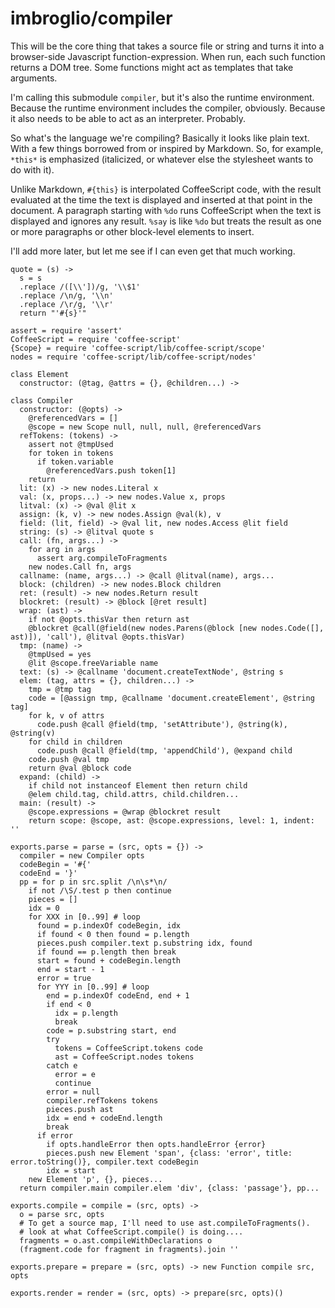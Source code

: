 # imbroglio/compiler

This will be the core thing that takes a source file or string and
turns it into a browser-side Javascript function-expression.  When
run, each such function returns a DOM tree.  Some functions might
act as templates that take arguments.

I'm calling this submodule `compiler`, but it's also the runtime
environment.  Because the runtime environment includes the compiler,
obviously.  Because it also needs to be able to act as an interpreter.
Probably.

So what's the language we're compiling?  Basically it looks like
plain text.  With a few things borrowed from or inspired by Markdown.
So, for example, `*this*` is emphasized (italicized, or whatever
else the stylesheet wants to do with it).

Unlike Markdown, `#{this}` is interpolated CoffeeScript code, with
the result evaluated at the time the text is displayed and inserted
at that point in the document.  A paragraph starting with `%do`
runs CoffeeScript when the text is displayed and ignores any result.
`%say` is like `%do` but treats the result as one or more paragraphs
or other block-level elements to insert.

I'll add more later, but let me see if I can even get that much
working.

    quote = (s) ->
      s = s
      .replace /([\\'])/g, '\\$1'
      .replace /\n/g, '\\n'
      .replace /\r/g, '\\r'
      return "'#{s}'"

    assert = require 'assert'
    CoffeeScript = require 'coffee-script'
    {Scope} = require 'coffee-script/lib/coffee-script/scope'
    nodes = require 'coffee-script/lib/coffee-script/nodes'

    class Element
      constructor: (@tag, @attrs = {}, @children...) ->

    class Compiler
      constructor: (@opts) ->
        @referencedVars = []
        @scope = new Scope null, null, null, @referencedVars
      refTokens: (tokens) ->
        assert not @tmpUsed
        for token in tokens
          if token.variable
            @referencedVars.push token[1]
        return
      lit: (x) -> new nodes.Literal x
      val: (x, props...) -> new nodes.Value x, props
      litval: (x) -> @val @lit x
      assign: (k, v) -> new nodes.Assign @val(k), v
      field: (lit, field) -> @val lit, new nodes.Access @lit field
      string: (s) -> @litval quote s
      call: (fn, args...) ->
        for arg in args
          assert arg.compileToFragments
        new nodes.Call fn, args
      callname: (name, args...) -> @call @litval(name), args...
      block: (children) -> new nodes.Block children
      ret: (result) -> new nodes.Return result
      blockret: (result) -> @block [@ret result]
      wrap: (ast) ->
        if not @opts.thisVar then return ast
        @blockret @call(@field(new nodes.Parens(@block [new nodes.Code([], ast)]), 'call'), @litval @opts.thisVar)
      tmp: (name) ->
        @tmpUsed = yes
        @lit @scope.freeVariable name
      text: (s) -> @callname 'document.createTextNode', @string s
      elem: (tag, attrs = {}, children...) ->
        tmp = @tmp tag
        code = [@assign tmp, @callname 'document.createElement', @string tag]
        for k, v of attrs
          code.push @call @field(tmp, 'setAttribute'), @string(k), @string(v)
        for child in children
          code.push @call @field(tmp, 'appendChild'), @expand child
        code.push @val tmp
        return @val @block code
      expand: (child) ->
        if child not instanceof Element then return child
        @elem child.tag, child.attrs, child.children...
      main: (result) ->
        @scope.expressions = @wrap @blockret result
        return scope: @scope, ast: @scope.expressions, level: 1, indent: ''

    exports.parse = parse = (src, opts = {}) ->
      compiler = new Compiler opts
      codeBegin = '#{'
      codeEnd = '}'
      pp = for p in src.split /\n\s*\n/
        if not /\S/.test p then continue
        pieces = []
        idx = 0
        for XXX in [0..99] # loop
          found = p.indexOf codeBegin, idx
          if found < 0 then found = p.length
          pieces.push compiler.text p.substring idx, found
          if found == p.length then break
          start = found + codeBegin.length
          end = start - 1
          error = true
          for YYY in [0..99] # loop
            end = p.indexOf codeEnd, end + 1
            if end < 0
              idx = p.length
              break
            code = p.substring start, end
            try
              tokens = CoffeeScript.tokens code
              ast = CoffeeScript.nodes tokens
            catch e
              error = e
              continue
            error = null
            compiler.refTokens tokens
            pieces.push ast
            idx = end + codeEnd.length
            break
          if error
            if opts.handleError then opts.handleError {error}
            pieces.push new Element 'span', {class: 'error', title: error.toString()}, compiler.text codeBegin
            idx = start
        new Element 'p', {}, pieces...
      return compiler.main compiler.elem 'div', {class: 'passage'}, pp...

    exports.compile = compile = (src, opts) ->
      o = parse src, opts
      # To get a source map, I'll need to use ast.compileToFragments().
      # look at what CoffeeScript.compile() is doing....
      fragments = o.ast.compileWithDeclarations o
      (fragment.code for fragment in fragments).join ''

    exports.prepare = prepare = (src, opts) -> new Function compile src, opts

    exports.render = render = (src, opts) -> prepare(src, opts)()

